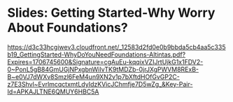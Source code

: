 # Slides: Getting Started-Why Worry About Foundations?

https://d3c33hcgiwev3.cloudfront.net/_12583d2fd0e0b9bbda5cb4aa5c335b19_GettingStarted-WhyDoYouNeedFoundations-Altintas.pdf?Expires=1706745600&Signature=cgAuEu-kqqixVZIJrtUjkG1x1FDV2-0~PonL5gB84GmUGjNPxgbnWiIvTK9tMDZb-0jrJXgPWVM8RExB-B~e0VJ7dWXv8Smzl6FeM4un9XN2v1p7bXftdHOfGvGP2C-z7E3Shvl~EvrlmcqctxmtLdyIdzKVicJChmfje7D5wZg_&Key-Pair-Id=APKAJLTNE6QMUY6HBC5A